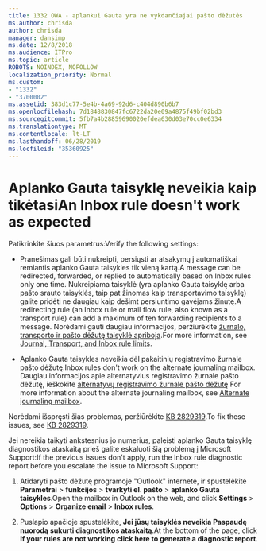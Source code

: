 ```yaml
---
title: 1332 OWA - aplankui Gauta yra ne vykdančiajai pašto dėžutės
ms.author: chrisda
author: chrisda
manager: dansimp
ms.date: 12/8/2018
ms.audience: ITPro
ms.topic: article
ROBOTS: NOINDEX, NOFOLLOW
localization_priority: Normal
ms.custom:
- "1332"
- "3700002"
ms.assetid: 383d1c77-5e4b-4a69-92d6-c404d890b6b7
ms.openlocfilehash: 7d1848830847fc6722da20e09a4875f49bf02bd3
ms.sourcegitcommit: 5fb7a4b28859690020efdea630d03e70cc0e6334
ms.translationtype: MT
ms.contentlocale: lt-LT
ms.lasthandoff: 06/28/2019
ms.locfileid: "35360925"
---
```

# <a name="an-inbox-rule-doesnt-work-as-expected"></a><span data-ttu-id="9fa8c-102">Aplanko Gauta taisyklę neveikia kaip tikėtasi</span><span class="sxs-lookup"><span data-stu-id="9fa8c-102">An Inbox rule doesn't work as expected</span></span>

<span data-ttu-id="9fa8c-103">Patikrinkite šiuos parametrus:</span><span class="sxs-lookup"><span data-stu-id="9fa8c-103">Verify the following settings:</span></span>

- <span data-ttu-id="9fa8c-104">Pranešimas gali būti nukreipti, persiųsti ar atsakymų į automatiškai remiantis aplanko Gauta taisykles tik vieną kartą.</span><span class="sxs-lookup"><span data-stu-id="9fa8c-104">A message can be redirected, forwarded, or replied to automatically based on Inbox rules only one time.</span></span> <span data-ttu-id="9fa8c-105">Nukreipiama taisyklė (yra aplanko Gauta taisyklę arba pašto srauto taisyklės, taip pat žinomas kaip transportavimo taisyklę) galite pridėti ne daugiau kaip dešimt persiuntimo gavėjams žinutę.</span><span class="sxs-lookup"><span data-stu-id="9fa8c-105">A redirecting rule (an Inbox rule or mail flow rule, also known as a transport rule) can add a maximum of ten forwarding recipients to a message.</span></span> <span data-ttu-id="9fa8c-106">Norėdami gauti daugiau informacijos, peržiūrėkite [žurnalo, transporto ir pašto dėžutę taisyklė apriboja](https://docs.microsoft.com/office365/servicedescriptions/exchange-online-service-description/exchange-online-limits).</span><span class="sxs-lookup"><span data-stu-id="9fa8c-106">For more information, see [Journal, Transport, and Inbox rule limits](https://docs.microsoft.com/office365/servicedescriptions/exchange-online-service-description/exchange-online-limits).</span></span>

- <span data-ttu-id="9fa8c-107">Aplanko Gauta taisykles neveikia dėl pakaitinių registravimo žurnale pašto dėžutę.</span><span class="sxs-lookup"><span data-stu-id="9fa8c-107">Inbox rules don't work on the alternate journaling mailbox.</span></span> <span data-ttu-id="9fa8c-108">Daugiau informacijos apie alternatyvius registravimo žurnale pašto dėžutę, ieškokite [alternatyvų registravimo žurnale pašto dėžutę](https://docs.microsoft.com/Exchange/security-and-compliance/journaling/journaling#alternate-journaling-mailbox).</span><span class="sxs-lookup"><span data-stu-id="9fa8c-108">For more information about the alternate journaling mailbox, see [Alternate journaling mailbox](https://docs.microsoft.com/Exchange/security-and-compliance/journaling/journaling#alternate-journaling-mailbox).</span></span>

<span data-ttu-id="9fa8c-109">Norėdami išspręsti šias problemas, peržiūrėkite [KB 2829319](https://support.microsoft.com/kb/2829319).</span><span class="sxs-lookup"><span data-stu-id="9fa8c-109">To fix these issues, see [KB 2829319](https://support.microsoft.com/kb/2829319).</span></span>

<span data-ttu-id="9fa8c-110">Jei nereikia taikyti ankstesnius jo numerius, paleisti aplanko Gauta taisyklę diagnostikos ataskaitą prieš galite eskaluoti šią problemą į Microsoft Support:</span><span class="sxs-lookup"><span data-stu-id="9fa8c-110">If the previous issues don't apply, run the Inbox rule diagnostic report before you escalate the issue to Microsoft Support:</span></span>

1. <span data-ttu-id="9fa8c-111">Atidaryti pašto dėžutę programoje "Outlook" internete, ir spustelėkite **Parametrai** \> **funkcijos** \> **tvarkyti el. pašto** \> **aplanko Gauta taisykles**.</span><span class="sxs-lookup"><span data-stu-id="9fa8c-111">Open the mailbox in Outlook on the web, and click **Settings** \> **Options** \> **Organize email** \> **Inbox rules**.</span></span>

2. <span data-ttu-id="9fa8c-112">Puslapio apačioje spustelėkite, **Jei jūsų taisyklės neveikia Paspaudę nuorodą sukurti diagnostikos ataskaitą**.</span><span class="sxs-lookup"><span data-stu-id="9fa8c-112">At the bottom of the page, click **If your rules are not working click here to generate a diagnostic report**.</span></span>
